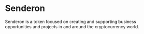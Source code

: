 # Senderon
Senderon is a token focused on creating and supporting business opportunities and projects in and around the cryptocurrency world.
